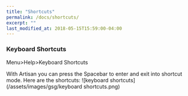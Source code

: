 ```yaml
---
title: "Shortcuts"
permalink: /docs/shortcuts/
excerpt: ""
last_modified_at: 2018-05-15T15:59:00-04:00
---
```


### Keyboard Shortcuts

Menu>Help>Keyboard Shortcuts

With Artisan you can press the Spacebar to enter and exit into shortcut mode.  Here are the shortcuts:
![keyboard shortcuts](/assets/images/gsg/keyboard shortcuts.png)
